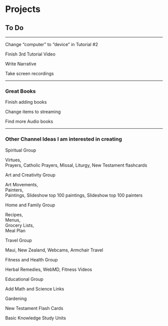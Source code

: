 # Projects
## To Do
***

Change “computer” to “device” in Tutorial #2

Finish 3rd Tutorial Video

Write Narrative

Take screen recordings

***


### Great Books

Finish adding books

Change items to streaming

Find more Audio books

***

### Other Channel Ideas I am interested in creating

Spiritual Group

Virtues,   
Prayers,
Catholic Prayers,
Missal,
Liturgy,
New Testament flashcards

Art and Creativity Group

Art Movements,   
Painters,   
Paintings,
Slideshow top 100 paintings,
Slideshow top 100 painters

Home and Family Group

Recipes,   
Menus,   
Grocery Lists,   
Meal Plan

Travel Group

Maui,
New Zealand,
Webcams,
Armchair Travel

Fitness and Health Group

Herbal Remedies,
WebMD,
Fitness Videos

Educational Group

Add Math and Science Links

Gardening

New Testament Flash Cards

Basic Knowledge Study Units
